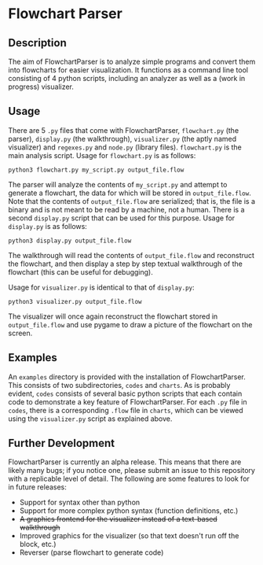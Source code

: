 # Flowchart Parser
## Description
The aim of FlowchartParser is to analyze simple programs and convert them into flowcharts for easier visualization. It functions as a command line tool consisting of 4 python scripts, including an analyzer as well as a (work in progress) visualizer.

## Usage
There are 5 `.py` files that come with FlowchartParser, `flowchart.py` (the parser), `display.py` (the walkthrough), `visualizer.py` (the aptly named visualizer) and `regexes.py` and `node.py` (library files). `flowchart.py` is the main analysis script. Usage for `flowchart.py` is as follows:

    python3 flowchart.py my_script.py output_file.flow
	
The parser will analyze the contents of `my_script.py` and attempt to generate a flowchart, the data for which will be stored in `output_file.flow`. Note that the contents of `output_file.flow` are serialized; that is, the file is a binary and is not meant to be read by a machine, not a human. There is a second `display.py` script that can be used for this purpose. Usage for `display.py` is as follows:

    python3 display.py output_file.flow
	
The walkthrough will read the contents of `output_file.flow` and reconstruct the flowchart, and then display a step by step textual walkthrough of the flowchart (this can be useful for debugging).

Usage for `visualizer.py` is identical to that of `display.py`:

    python3 visualizer.py output_file.flow
	
The visualizer will once again reconstruct the flowchart stored in `output_file.flow` and use pygame to draw a picture of the flowchart on the screen.

## Examples
An `examples` directory is provided with the installation of FlowchartParser. This consists of two subdirectories, `codes` and `charts`. As is probably evident, `codes` consists of several basic python scripts that each contain code to demonstrate a key feature of FlowchartParser. For each `.py` file in `codes`, there is a corresponding `.flow` file in `charts`, which can be viewed using the `visualizer.py` script as explained above. 

## Further Development
FlowchartParser is currently an alpha release. This means that there are likely many bugs; if you notice one, please submit an issue to this repository with a replicable level of detail. The following are some features to look for in future releases:

  * Support for syntax other than python
  * Support for more complex python syntax (function definitions, etc.)
  * ~~A graphics frontend for the visualizer instead of a text-based walkthrough~~
  * Improved graphics for the visualizer (so that text doesn't run off the block, etc.)
  * Reverser (parse flowchart to generate code)

